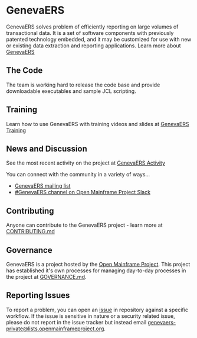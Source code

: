 <!-- ```gfm
# insert project logo - replace the below logo location with the location of your logo
![](https://github.com/openmainframeproject/artwork/blob/master/projects/PROJECT NAME/PROJECT NAME-color.svg)
``` -->

<!-- ```gfm
# Add badges that point to your LICENSE, CII status, and build environment (if it exists). Check out other badges to add at https://shields.io/
![GitHub](https://img.shields.io/github/license/openmainframeproject/PROJECT NAME)
[![CII Best Practices](https://bestpractices.coreinfrastructure.org/projects/CII ID/badge)](https://bestpractices.coreinfrastructure.org/projects/CII ID)
``` -->

# GenevaERS

GenevaERS solves problem of efficiently reporting on large volumes of transactional data. It is a set of software components with previously patented technology embedded, and it may be customized for use with new or existing data extraction and reporting applications. Learn more about [GenevaERS](https://genevaers.org)

## The Code

The team is working hard to release the code base and provide downloadable executables and sample JCL scripting.


## Training

Learn how to use GenevaERS with training videos and slides at [GenevaERS Training](https://genevaers.org/training-videos/)

## News and Discussion

See the most recent activity on the project at [GenevaERS Activity](https://genevaers.org/activity/)

You can connect with the community in a variety of ways...

- [GenevaERS mailing list](https://lists.openmainframeproject.org/g/genevaers-discussion)
- [#GenevaERS channel on Open Mainframe Project Slack](https://slack.openmainframeproject.org)


## Contributing
Anyone can contribute to the GenevaERS project - learn more at [CONTRIBUTING.md](CONTRIBUTING.md)

## Governance
GenevaERS is a project hosted by the [Open Mainframe Project](https://openmainframeproject.org). This project has established it's own processes for managing day-to-day processes in the project at [GOVERNANCE.md](GOVERNANCE.md).


## Reporting Issues
To report a problem, you can open an [issue](https://github.com/genevaers/community/issues) in repository against a specific workflow. If the issue is sensitive in nature or a security related issue, please do not report in the issue tracker but instead email  genevaers-private@lists.openmainframeproject.org.
